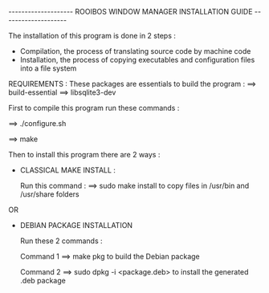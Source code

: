 -------------------- ROOIBOS WINDOW MANAGER INSTALLATION GUIDE --------------------

The installation of this program is done in 2 steps :
- Compilation, the process of translating source code by machine code
- Installation, the process of copying executables and configuration files into a file system

REQUIREMENTS :
These packages are essentials to build the program :
==> build-essential
==> libsqlite3-dev

First to compile this program run these commands :

==> ./configure.sh

==> make

Then to install this program there are 2 ways :

- CLASSICAL MAKE INSTALL :

	Run this command :
	==> sudo make install
	to copy files in /usr/bin and /usr/share folders

OR

- DEBIAN PACKAGE INSTALLATION

	Run these 2 commands :

	Command 1
	==> make pkg
	to build the Debian package

	Command 2
	==> sudo dpkg -i <package.deb>
	to install the generated .deb package
